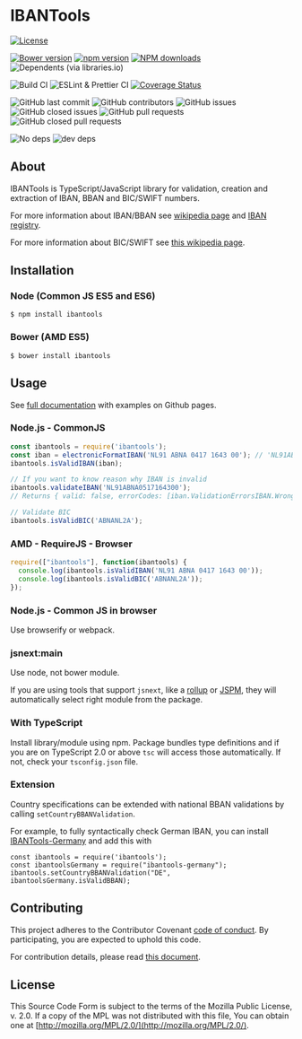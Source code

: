 # IBANTools

[![License](https://img.shields.io/github/license/Simplify/ibantools)](https://github.com/Simplify/ibantools/blob/master/LICENSE)

[![Bower version](https://badge.fury.io/bo/ibantools.svg)](https://badge.fury.io/bo/ibantools)
[![npm version](https://badge.fury.io/js/ibantools.svg)](https://badge.fury.io/js/ibantools)
[![NPM downloads](https://img.shields.io/npm/dw/ibantools)](https://www.npmjs.com/package/ibantools)
![Dependents (via libraries.io)](https://img.shields.io/librariesio/dependents/npm/ibantools)

![Build CI](https://github.com/Simplify/ibantools/workflows/Build%20CI%20(Master)/badge.svg?branch=master)
![ESLint & Prettier CI](https://github.com/Simplify/ibantools/workflows/ESLint%20&%20Prettier/badge.svg?branch=master)
[![Coverage Status](https://coveralls.io/repos/github/Simplify/ibantools/badge.svg?branch=master)](https://coveralls.io/github/Simplify/ibantools?branch=master)

![GitHub last commit](https://img.shields.io/github/last-commit/Simplify/IBANtools)
![GitHub contributors](https://img.shields.io/github/contributors/Simplify/IBANTools)
![GitHub issues](https://img.shields.io/github/issues/Simplify/ibantools)
![GitHub closed issues](https://img.shields.io/github/issues-closed-raw/Simplify/ibantools)
![GitHub pull requests](https://img.shields.io/github/issues-pr/Simplify/ibantools)
![GitHub closed pull requests](https://img.shields.io/github/issues-pr-closed/Simplify/IBANTools)

![No deps](https://img.shields.io/badge/dependencies-0-brightgreen)
![dev deps](https://img.shields.io/librariesio/github/Simplify/IBANTools?label=devDependencies)

## About

IBANTools is TypeScript/JavaScript library for validation, creation and extraction of IBAN, BBAN and BIC/SWIFT numbers.

For more information about IBAN/BBAN see [wikipedia page](https://en.wikipedia.org/wiki/International_Bank_Account_Number) and
[IBAN registry](https://www.swift.com/resource/iban-registry-pdf).

For more information about BIC/SWIFT see [this wikipedia page](https://en.wikipedia.org/wiki/ISO_9362).

## Installation

### Node (Common JS ES5 and ES6)

```
$ npm install ibantools
```

### Bower (AMD ES5)

```
$ bower install ibantools
```

## Usage

See [full documentation](http://simplify.github.io/ibantools) with examples on Github pages.

### Node.js - CommonJS

```js
const ibantools = require('ibantools');
const iban = electronicFormatIBAN('NL91 ABNA 0417 1643 00'); // 'NL91ABNA0517164300'
ibantools.isValidIBAN(iban);

// If you want to know reason why IBAN is invalid
ibantools.validateIBAN('NL91ABNA0517164300');
// Returns { valid: false, errorCodes: [iban.ValidationErrorsIBAN.WrongIBANChecksum] }

// Validate BIC
ibantools.isValidBIC('ABNANL2A');
```

### AMD - RequireJS - Browser

```js
require(["ibantools"], function(ibantools) {
  console.log(ibantools.isValidIBAN('NL91 ABNA 0417 1643 00'));
  console.log(ibantools.isValidBIC('ABNANL2A'));
});
```

### Node.js - Common JS in browser

Use browserify or webpack.

### jsnext:main

Use node, not bower module.

If you are using tools that support `jsnext`, like a [rollup](https://github.com/rollup/rollup) or [JSPM](http://jspm.io/), they will automatically select right module from the package.

### With TypeScript

Install library/module using npm. Package bundles type definitions and if you are on TypeScript 2.0 or above `tsc` will access those automatically. If not, check your `tsconfig.json` file.

### Extension

Country specifications can be extended with national BBAN validations by calling `setCountryBBANValidation`.

For example, to fully syntactically check German IBAN, you can install [IBANTools-Germany](https://github.com/baumerdev/ibantools-germany) and add this with

```
const ibantools = require('ibantools');
const ibantoolsGermany = require("ibantools-germany");
ibantools.setCountryBBANValidation("DE", ibantoolsGermany.isValidBBAN);
```

## Contributing

This project adheres to the Contributor Covenant [code of conduct](https://github.com/Simplify/ibantools/blob/master/.github/CODE_OF_CONDUCT.md).
By participating, you are expected to uphold this code.

For contribution details, please read [this document](https://github.com/Simplify/ibantools/blob/master/CONTRIBUTING.md).

## License

This Source Code Form is subject to the terms of the Mozilla Public
License, v. 2.0. If a copy of the MPL was not distributed with this
file, You can obtain one at [http://mozilla.org/MPL/2.0/](http://mozilla.org/MPL/2.0/).

